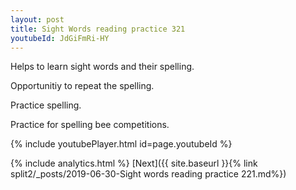 ```yaml
---
layout: post
title: Sight Words reading practice 321
youtubeId: JdGiFmRi-HY
---
```

 
 
Helps to learn sight words and their spelling.

Opportunitiy to repeat the spelling. 

Practice spelling. 
 
Practice for spelling bee competitions. 
 
{% include youtubePlayer.html id=page.youtubeId %}
 
 
{% include analytics.html %} 
[Next]({{ site.baseurl }}{% link  split2/_posts/2019-06-30-Sight words reading practice 221.md%})
 
